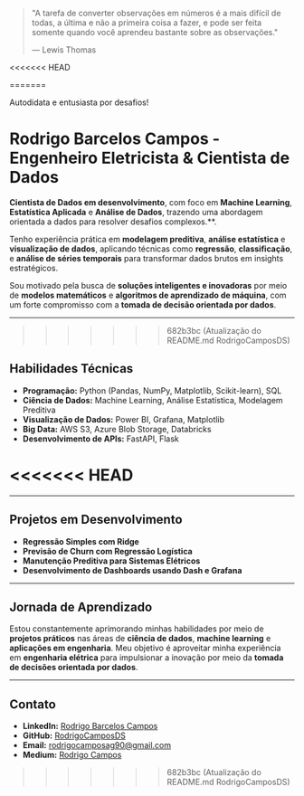 > "A tarefa de converter observações em números é a mais difícil de todas, a última e não a primeira coisa a fazer, e pode ser feita somente quando você aprendeu bastante sobre as observações."
>
> — Lewis Thomas


<<<<<<< HEAD



=======

Autodidata e entusiasta por desafios!

# **Rodrigo Barcelos Campos - Engenheiro Eletricista & Cientista de Dados**

 **Cientista de Dados em desenvolvimento**, com foco em **Machine Learning**, **Estatística Aplicada** e **Análise de Dados**, trazendo uma abordagem orientada a dados para resolver desafios complexos.**.

Tenho experiência prática em **modelagem preditiva**, **análise estatística** e **visualização de dados**, aplicando técnicas como **regressão**, **classificação**, e **análise de séries temporais** para transformar dados brutos em insights estratégicos.

Sou motivado pela busca de **soluções inteligentes e inovadoras** por meio de **modelos matemáticos** e **algoritmos de aprendizado de máquina**, com um forte compromisso com a **tomada de decisão orientada por dados**.

---
>>>>>>> 682b3bc (Atualização do README.md RodrigoCamposDS)

## **Habilidades Técnicas**
- **Programação:** Python (Pandas, NumPy, Matplotlib, Scikit-learn), SQL  
- **Ciência de Dados:** Machine Learning, Análise Estatística, Modelagem Preditiva  
- **Visualização de Dados:** Power BI, Grafana, Matplotlib  
- **Big Data:** AWS S3, Azure Blob Storage, Databricks  
- **Desenvolvimento de APIs:** FastAPI, Flask  

<<<<<<< HEAD
=======
---

## **Projetos em Desenvolvimento**
- **Regressão Simples com Ridge** 
- **Previsão de Churn com Regressão Logística** 
- **Manutenção Preditiva para Sistemas Elétricos**   
- **Desenvolvimento de Dashboards usando Dash e Grafana**  

---

## **Jornada de Aprendizado**
Estou constantemente aprimorando minhas habilidades por meio de **projetos práticos** nas áreas de **ciência de dados**, **machine learning** e **aplicações em engenharia**. Meu objetivo é aproveitar minha experiência em **engenharia elétrica** para impulsionar a inovação por meio da **tomada de decisões orientada por dados**.

---

## **Contato**
- **LinkedIn:** [Rodrigo Barcelos Campos](https://www.linkedin.com/in/rodrigo-barcelos-campos/)  
- **GitHub:** [RodrigoCamposDS](https://github.com/RodrigoCamposDS)  
- **Email:** rodrigocamposag90@gmail.com 
- **Medium:** [Rodrigo Campos](https://medium.com/@rodrigocamposag90)
>>>>>>> 682b3bc (Atualização do README.md RodrigoCamposDS)
